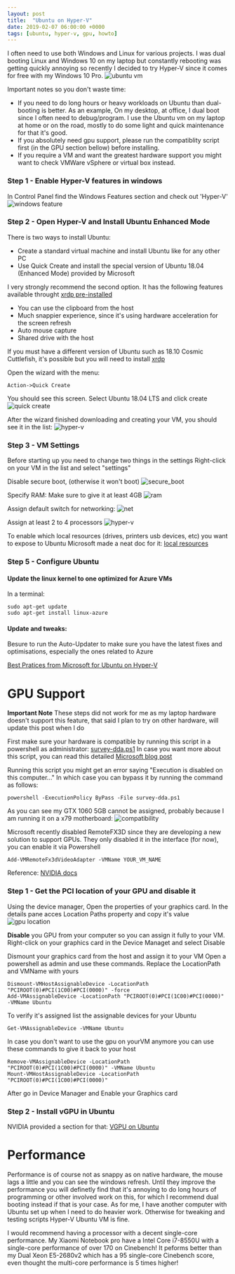 ```yaml
---
layout: post
title:  "Ubuntu on Hyper-V"
date: 2019-02-07 06:00:00 +0000
tags: [ubuntu, hyper-v, gpu, howto]
---
```


I often need to use both Windows and Linux for various projects. I was dual booting Linux and Windows 10 on my laptop but constantly rebooting was getting quickly annoying so recently I decided to try Hyper-V since it comes for free with my Windows 10 Pro.
![ubuntu vm](/assets/hyper-v/ubuntu_vm.png)

Important notes so you don't waste time:
*	If you need to do long hours or heavy workloads on Ubuntu than dual-booting is better. As an example, On my desktop, at office, I dual boot since I often need to debug/program. I use the Ubuntu vm on my laptop at home or on the road, mostly to do some light and quick maintenance for that it's good.
*	If you absolutely need gpu support, please run the compatiblity script first (in the GPU section bellow) before installing.
*	If you require a VM and want the greatest hardware support you might want to check VMWare vSphere or virtual box instead.



### Step 1 - Enable Hyper-V features in windows
In Control Panel find the Windows Features section and check out 'Hyper-V'
![windows feature](/assets/hyper-v/windows_feature.png)

### Step 2 - Open Hyper-V and Install Ubuntu Enhanced Mode

There is two ways to install Ubuntu:
*	Create a standard virtual machine and install Ubuntu like for any other PC
*	Use Quick Create and install the special version of Ubuntu 18.04 (Enhanced Mode) provided by Microsoft

I very strongly recommend the second option. It has the following features available throught [xrdp pre-installed](https://github.com/neutrinolabs/xrdp)
*	You can use the clipboard from the host
*	Much snappier experience, since it's using hardware acceleration for the screen refresh
*	Auto mouse capture
*	Shared drive with the host


If you must have a different version of Ubuntu such as 18.10 Cosmic Cuttlefish, it's possible but you will need to install [xrdp](https://github.com/neutrinolabs/xrdp)

Open the wizard with the menu:
```
Action->Quick Create
```

You should see this screen. Select Ubuntu 18.04 LTS and click create
![quick create](/assets/hyper-v/quick_create.png)

After the wizard finished downloading and creating your VM, you should see it in the list:
![hyper-v](/assets/hyper-v/hyper-v.png)

### Step 3 - VM Settings
Before starting up you need to change two things in the settings
Right-click on your VM in the list and select "settings"

Disable secure boot, (otherwise it won't boot)
![secure_boot](/assets/hyper-v/secure_boot.png)

Specify RAM:
Make sure to give it at least 4GB
![ram](/assets/hyper-v/ram.png)

Assign default switch for networking:
![net](/assets/hyper-v/networking.png)

Assign at least 2 to 4 processors
![hyper-v](/assets/hyper-v/processors.png)

To enable which local resources (drives, printers usb devices, etc) you want to expose to Ubuntu Microsoft made a neat doc for it:
[local resources](https://docs.microsoft.com/en-us/windows-server/virtualization/hyper-v/learn-more/use-local-resources-on-hyper-v-virtual-machine-with-vmconnect)


### Step 5 - Configure Ubuntu

#### Update the linux kernel to one optimized for Azure VMs
In a terminal:
```shell
sudo apt-get update
sudo apt-get install linux-azure
```



#### Update and tweaks:
Besure to run the Auto-Updater to make sure you have the latest fixes and optimisations, especially the ones related to Azure

[Best Pratices from Microsoft for Ubuntu on Hyper-V](https://docs.microsoft.com/en-us/windows-server/virtualization/hyper-v/best-practices-for-running-linux-on-hyper-v)


# GPU Support

**Important Note** These steps did not work for me as my laptop hardware doesn't support this feature, that said I plan to try on other hardware, will update this post when I do

First make sure your hardware is compatible by running this script in a powershell as administrator:
[survey-dda.ps1](https://github.com/BenjaminArmstrong/Hyper-V-PowerShell/blob/master/DDA/survey-dda.ps1)
In case you want more about this script, you can read this detailed [Microsoft blog post](https://blogs.technet.microsoft.com/virtualization/2015/11/20/discrete-device-assignment-machines-and-devices/)

Running this script you might get an error saying "Execution is disabled on this computer..."
In which case you can bypass it by running the command as follows:
```shell
powershell -ExecutionPolicy ByPass -File survey-dda.ps1
```

As you can see my GTX 1060 5GB cannot be assigned, probably because I am running it on a x79 motherboard:
![compatibility](/assets/hyper-v/compatibility.png)

Microsoft recently disabled RemoteFX3D since they are developing a new solution to support GPUs.
They only disabled it in the interface (for now), you can enable it via Powershell
```shell
Add-VMRemoteFx3dVideoAdapter -VMName YOUR_VM_NAME
```


Reference:
[NVIDIA docs](https://docs.nvidia.com/grid/latest/grid-vgpu-user-guide/index.html#installing-vgpu-drivers-linux)

### Step 1 - Get the PCI location of your GPU and disable it
Using the device manager, Open the properties of your graphics card.
In the details pane acces Location Paths property and copy it's value
![gpu location](/assets/hyper-v/gpu_location.png)

**Disable** you GPU from your computer so you can assign it fully to your VM. Right-click on your graphics card in the Device Managet and select Disable

Dismount your graphics card from the host and assign it to your VM
Open a powershell as admin and use these commands. Replace the LocationPath and VMName with yours
```shell
Dismount-VMHostAssignableDevice -LocationPath "PCIROOT(0)#PCI(1C00)#PCI(0000)" -force
Add-VMAssignableDevice -LocationPath "PCIROOT(0)#PCI(1C00)#PCI(0000)" -VMName Ubuntu
```
To verify it's assigned list the assignable devices for your Ubuntu
```shell
Get-VMAssignableDevice -VMName Ubuntu
```

In case you don't want to use the gpu on yourVM anymore you can use these commands to give it back to your host
```shell
Remove-VMAssignableDevice -LocationPath "PCIROOT(0)#PCI(1C00)#PCI(0000)" -VMName Ubuntu
Mount-VMHostAssignableDevice -LocationPath "PCIROOT(0)#PCI(1C00)#PCI(0000)"
```
After go in Device Manager and Enable your Graphics card


### Step 2 - Install vGPU in Ubuntu
NVIDIA provided a section for that:
[VGPU on Ubuntu](https://docs.nvidia.com/grid/latest/grid-vgpu-user-guide/index.html#installing-vgpu-drivers-linux)

# Performance
Performance is of course not as snappy as on native hardware, the mouse lags a little and you can see the windows refresh. Until they improve the performance you will definetly find that it's annoying to do long hours of programming or other involved work on this, for which I recommend dual booting instead if that is your case. As for me, I have another computer with Ubuntu set up when I need to do heavier work. Otherwise for tweaking and testing scripts Hyper-V Ubuntu VM is fine.

I would recommend having a processor with a decent single-core performance. My Xiaomi Notebook pro have a
Intel Core i7-8550U with a single-core performance of over 170 on Cinebench! It peforms better than my Dual Xeon E5-2680v2 which has a 95 single-core Cinebench score, even thought the multi-core performance is 5 times higher!